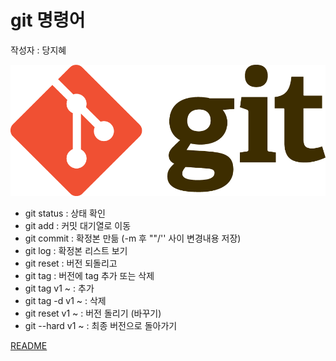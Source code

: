 # git 명령어
작성자 : 당지혜


![git](../assets/git.png)

* git status : 상태 확인
* git add : 커밋 대기열로 이동
* git commit : 확정본 만듦 (-m 후 ""/'' 사이 변경내용 저장)
* git log : 확정본 리스트 보기
* git reset : 버전 되돌리고
* git tag : 버전에 tag 추가 또는 삭제 
* git tag v1 ~ : 추가
* git tag -d v1 ~ : 삭제
* git reset v1 ~ : 버전 돌리기 (바꾸기)
* git --hard v1 ~ : 최종 버전으로 돌아가기 

[README](../README.md)